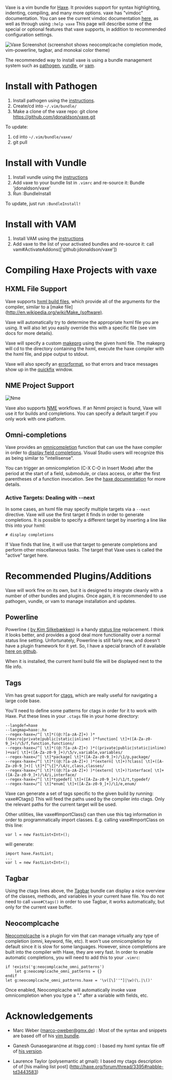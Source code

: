 Vaxe is a vim bundle for [Haxe](http://www.haxe.org).  It provides support for
syntax highlighting, indenting, compiling, and many more options.  vaxe has
"vimdoc" documentation.  You can see the current vimdoc documentation
[here](https://raw.github.com/jdonaldson/vaxe/master/doc/vaxe.txt), as well as
through using `:help vaxe`  This page will describe some of the special or optional
features that vaxe supports, in addition to recommended configuration settings.

![Vaxe Screenshot](http://i.imgur.com/JFvze.png) (screenshot shows
neocomplcache completion mode, vim-powerline, tagbar, and monokai color theme)

The recommended way to install vaxe is using a bundle management system such
as [pathogen][], [vundle][], or [vam][].

# Install with Pathogen

1. Install pathogen using the [instructions][pathogen].
2. Create/cd into `~/.vim/bundle/`
3. Make a clone of the vaxe repo:
    git clone https://github.com/jdonaldson/vaxe.git

To update:

1. cd into `~/.vim/bundle/vaxe/`
2. git pull

# Install with Vundle

1. Install vundle using the [instructions][vundle]
2. Add vaxe to your bundle list in `.vimrc` and re-source it:
    Bundle 'jdonaldson/vaxe'
3. Run :BundleInstall

To update, just run `:BundleInstall!`

# Install with VAM

1. Install VAM using the [instructions][vam]
2. Add vaxe to the list of your activated bundles and re-source it:
    call vam#ActivateAddons(['github:jdonaldson/vaxe'])


[pathogen]:https://github.com/tpope/vim-pathogen

[vundle]:https://github.com/gmarik/vundle

[vam]:https://github.com/MarcWeber/vim-addon-manager

# Compiling Haxe Projects with vaxe

## HXML File Support
Vaxe supports [hxml build files](http://haxe.org/doc/compiler), which provide
all of the arguments for the compiler, similar to a  [make
file](http://en.wikipedia.org/wiki/Make_(software).

Vaxe will automatically try to determine the appropriate hxml file you are
using.  It will also let you easily override this with a specific file
(see vim docs for more details).

Vaxe will specify a custom
[makeprg](http://vimdoc.sourceforge.net/htmldoc/options.html#'makeprg') using
the given hxml file. The makeprg will cd to the directory containing the hxml,
execute the haxe compiler with the hxml file, and pipe output to stdout.

Vaxe will also specify an
[errorformat](http://vimdoc.sourceforge.net/htmldoc/options.html#'errorformat'),
so that errors and trace messages show up in the
[quickfix](http://vimdoc.sourceforge.net/htmldoc/quickfix.html#quickfix)
window.

## NME Project Support
![Nme](http://i.imgur.com/rc8vLi2.png)

Vaxe also supports [NME](http://www.nme.io) workflows.  If an Nmml project is found, Vaxe will
use it for builds and completions. You can specify a default target if you only 
work with one platform.

## Omni-completions

Vaxe provides an
[omnicompletion](http://vimdoc.sourceforge.net/htmldoc/version7.html#new-omni-completion)
function that can use the haxe compiler in order to [display field
completions](http://haxe.org/manual/completion).  Visual Studio users will
recognize this as being similar to "intellisense".

You can trigger an omnicompletion (C-X C-O in Insert Mode) after the period at
the start of a field, submodule, or class access, or after the first
parentheses of a function invocation. See the [haxe
documentation](http://haxe.org/manual/completion) for more details.

### Active Targets: Dealing with --next

In some cases, an hxml file may specify multiple targets via a `--next`
directive.  Vaxe will use the first target it finds in order to generate
completions.  It is possible to specify a different target by
inserting a line like this into your hxml:

    # display completions

If Vaxe finds that line, it will use that target to generate completions and
perform other miscellaneous tasks.  The target that Vaxe uses is called the
"active" target here.

# Recommended Plugins/Additions

Vaxe will work fine on its own, but it is designed to integrate cleanly with
a number of other bundles and plugins. Once again, it is recommended to use
pathogen, vundle, or vam to manage installation and updates.

## Powerline

Powerline ( [by Kim Silkebækken](https://github.com/lokaltog)) is a handy
[status line](http://vimdoc.sourceforge.net/htmldoc/windows.html#status-line)
replacement.  I think it looks better, and provides a good deal more
functionality over a normal status line setting.  Unfortunately, Powerline is
still fairly new, and doesn't have a plugin framework for it yet.  So, I have a
special branch of it available [here on
github](https://github.com/jdonaldson/vim-powerline).

When it is installed, the current hxml build file will be displayed next to the
file info.

## Tags

Vim has great support for
[ctags](http://vimdoc.sourceforge.net/htmldoc/tagsrch.html), which are really
useful for navigating a large code base.

You'll need to define some patterns for ctags in order for it to work with
Haxe.  Put these lines in your `.ctags` file in your home directory:

    --langdef=haxe
    --langmap=haxe:.hx
    --regex-haxe=/^[ \t]*((@:?[a-zA-Z]+) )*((macro|private|public|static|inline) )*function[ \t]+([A-Za-z0-9_]+)/\5/f,function,functions/
    --regex-haxe=/^[ \t]*((@:?[a-zA-Z]+) )*((private|public|static|inline) )+var[ \t]+([A-Za-z0-9_]+)/\5/v,variable,variables/
    --regex-haxe=/^[ \t]*package[ \t]*([A-Za-z0-9_]+)/\1/p,package/
    --regex-haxe=/^[ \t]*((@:?[a-zA-Z]+) )*(extern[ \t]+)?class[ \t]+([A-Za-z0-9_]+)[ \t]*[^\{]*/\4/c,class,classes/
    --regex-haxe=/^[ \t]*((@:?[a-zA-Z]+) )*(extern[ \t]+)?interface[ \t]+([A-Za-z0-9_]+)/\4/i,interface/
    --regex-haxe=/^[ \t]*typedef[ \t]+([A-Za-z0-9_]+)/\1/t,typedef/
    --regex-haxe=/^[ \t]*enum[ \t]+([A-Za-z0-9_]+)/\1/e,enum/

Vaxe can generate a set of tags specific to the given build by running:
    vaxe#Ctags()
This will feed the paths used by the compiler into ctags.  Only the relevant
paths for the current target will be used.

Other utilities, like vaxe#ImportClass() can then use this tag information in
order to programmatically import classes.  E.g. calling vaxe#ImportClass on
this line:

    var l = new FastList<Int>();

will generate:

    import haxe.FastList;
    ...
    var l = new FastList<Int>();


## Tagbar

Using the ctags lines above, the
[Tagbar](http://majutsushi.github.com/tagbar/) bundle can display a nice
overview of the classes, methods, and variables in your current haxe file.  You
do not need to call `vaxe#Ctags()` in order to use Tagbar, it works
automatically, but only for the current vaxe buffer.

## Neocomplcache

[Neocomplcache](https://github.com/Shougo/neocomplcache) is a
plugin for vim that can manage virtually any type of
completion (omni, keyword, file, etc). It won't use omnicompletion by default
since it is slow for some languages.  However, since completions are built into
the compiler with Haxe, they are very fast.  In order to enable automatic
completions, you will need to add this to your `.vimrc`:

    if !exists('g:neocomplcache_omni_patterns')
        let g:neocomplcache_omni_patterns = {}
    endif
    let g:neocomplcache_omni_patterns.haxe = '\v([\]''"]|\w)(\.|\()'

Once enabled, Neocomplcache will automatically invoke vaxe omnicompletion
when you type a "." after a variable with fields, etc.

# Acknowledgements
* Marc Weber (marco-oweber@gmx.de) : Most of the syntax and snippets are based
off of his [vim bundle](https://github.com/MarcWeber/vim-haxe).

* Ganesh Gunasegaran(me at itsgg.com) : I based my hxml syntax file off of [his
version](http://lists.motion-twin.com/pipermail/haxe/2008-July/018220.html).

* Laurence Taylor (polysemantic at gmail): I based my ctags description of of [his mailing list post]
(http://haxe.org/forum/thread/3395#nabble-td3443583)
